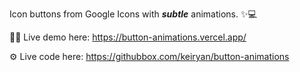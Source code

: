 Icon buttons from Google Icons with __*subtle*__ animations. ✨💻

🧑‍💻 Live demo here: https://button-animations.vercel.app/

⚙️ Live code here: https://githubbox.com/keiryan/button-animations
